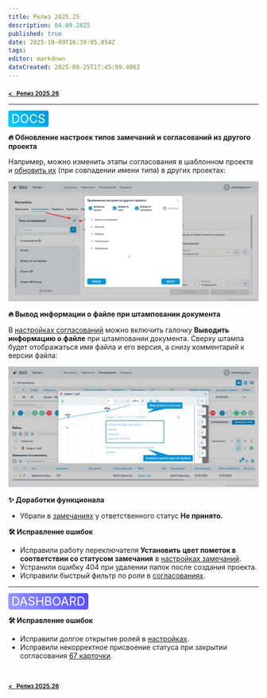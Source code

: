 ```yaml
---
title: Релиз 2025.25
description: 04.09.2025
published: true
date: 2025-10-09T16:39:05.854Z
tags: 
editor: markdown
dateCreated: 2025-09-25T17:45:09.406Z
---
```


<sub>[**<   Релиз 2025.26**](/general/updates/2025-26)</sub>
  
---

<span style="background: linear-gradient(45deg, #00D1FF, #0695D7); color: white; padding: 2px 6px; border-radius: 4px; font-size: 24px;">DOCS</span>

**:fire: Обновление настроек типов замечаний и согласований из другого проекта**

Например, можно изменить этапы согласования в шаблонном проекте и [обновить их](/docs/settings) (при совпадении имени типа) в других проектах:

![2025.25_копирование_настроек.jpg](/release_notes/2025.25_копирование_настроек.jpg)

**:fire: Вывод информации о файле при штамповании документа**
  
В [настройках согласований](/docs/settings) можно включить галочку **Выводить информацию о файле** при штамповании документа. Сверху штампа будет отображаться имя файла и его версия, а снизу комментарий к версии файла:
  
![2025.25_инфо_в_штампе.jpg](/release_notes/2025.25_инфо_в_штампе.jpg)
  
**:sparkles: Доработки функционала**
- Убрали в [замечаниях](/docs/issues) у ответственного статус **Не принято.**

**:hammer_and_wrench: Исправление ошибок**
- Исправили работу переключателя **Установить цвет пометок в соответствии со статусом замечания** в [настройках замечаний](/docs/settings).
- Устранили ошибку 404 при удалении папок после создания проекта.
- Исправили быстрый фильтр по роли в [согласованиях](/docs/reviews).

---
<span style="background: linear-gradient(45deg, #A09EFF, #4B47FF); color: white; padding: 2px 6px; border-radius: 4px; font-size: 24px;">DASHBOARD</span>

**:hammer_and_wrench: Исправление ошибок**
- Исправили долгое открытие ролей в [настройках](/dash/intro).
- Исправили некорректное присвоение статуса при закрытии согласования [67 карточки](/dash/cards-60).
  
#
<sub>[**<   Релиз 2025.26**](/general/updates/2025-26)</sub>